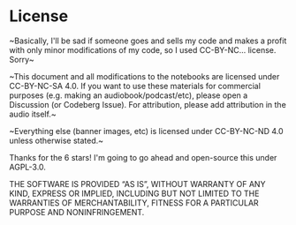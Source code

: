 # License

~Basically, I'll be sad if someone goes and sells my code and makes a profit with only minor modifications of my code, so I used CC-BY-NC... license. Sorry~

~This document and all modifications to the notebooks are licensed under CC-BY-NC-SA 4.0. If you want to use these materials for commercial purposes (e.g. making an audiobook/podcast/etc), please open a Discussion (or Codeberg Issue). For attribution, please add attribution in the audio itself.~

~Everything else (banner images, etc) is licensed under CC-BY-NC-ND 4.0 unless otherwise stated.~

Thanks for the 6 stars! I'm going to go ahead and open-source this under AGPL-3.0.

THE SOFTWARE IS PROVIDED “AS IS”, WITHOUT WARRANTY OF ANY KIND, EXPRESS OR IMPLIED, INCLUDING BUT NOT LIMITED TO THE WARRANTIES OF MERCHANTABILITY, FITNESS FOR A PARTICULAR PURPOSE AND NONINFRINGEMENT.
